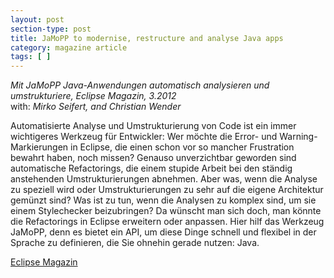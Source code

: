 ```yaml
---
layout: post
section-type: post
title: JaMoPP to modernise, restructure and analyse Java apps
category: magazine article
tags: [ ]
---
```

_Mit JaMoPP Java-Anwendungen automatisch analysieren und umstrukturiere, Eclipse Magazin, 3.2012_
<br/>with: _Mirko Seifert, and Christian Wender_

Automatisierte Analyse und Umstrukturierung von Code ist ein immer wichtigeres Werkzeug für Entwickler: Wer möchte die Error- und Warning-Markierungen in Eclipse, die einen schon vor so mancher Frustration bewahrt haben, noch missen? Genauso unverzichtbar geworden sind automatische Refactorings, die einem stupide Arbeit bei den ständig anstehenden Umstrukturierungen abnehmen. Aber was, wenn die Analyse zu speziell wird oder Umstrukturierungen zu sehr auf die eigene Architektur gemünzt sind? Was ist zu tun, wenn die Analysen zu komplex sind, um sie einem Stylechecker beizubringen? Da wünscht man sich doch, man könnte die Refactorings in Eclipse erweitern oder anpassen. Hier hilf das Werkzeug JaMoPP, denn es bietet ein API, um diese Dinge schnell und flexibel in der Sprache zu definieren, die Sie ohnehin gerade nutzen: Java.

<a href="https://entwickler.de/eclipse-magazin">Eclipse Magazin</a>
